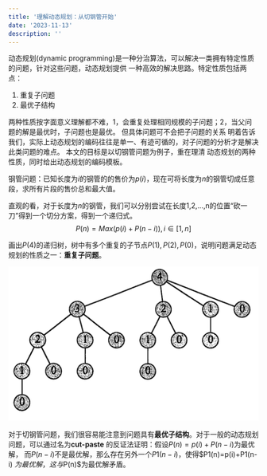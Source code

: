 ```yaml
---
title: '理解动态规划：从切钢管开始'
date: '2023-11-13'
description: ''
---
```


动态规划(dynamic programming)是一种分治算法，可以解决一类拥有特定性质的问题，针对这些问题，动态规划提供 一种高效的解决思路。特定性质包括两点：

1. 重复子问题
2. 最优子结构

两种性质按字面意义理解都不难，1，会重复处理相同规模的子问题；2，当父问题的解是最优时，子问题也是最优。
但具体问题可不会把子问题的关系 明着告诉我们，实际上动态规划的编码往往是单一、有迹可循的，对子问题的分析才是解决此类问题的难点。
本文的目标是以切钢管问题为例子，重在理清 动态规划的两种性质，同时给出动态规划的编码模板。

钢管问题：已知长度为$i$的钢管的的售价为$p(i)$，现在可将长度为$n$的钢管切成任意段，求所有片段的售价总和最大值。

直观的看，对于长度为$n$的钢管，我们可以分别尝试在长度1,2,...,n的位置“砍一刀”得到一个切分方案，得到一个递归式。
$$
P(n)=Max(p(i) + P(n-i)), i \in [1,n]
$$

画出$P(4)$的递归树，树中有多个重复的子节点$P(1),P(2),P(0)$，说明问题满足动态规划的性质之一：**重复子问题**。

![dp_cutting_recursive_tree.png](/images/dp_cutting_recursive_tree.png)

对于切钢管问题，我们很容易能注意到问题具有**最优子结构**。对于一般的动态规划问题，可以通过名为**cut-paste**
的反证法证明：假设$P(n)=p(i)+P(n-i)$为最优解， 而$P(n-i)$不是最优解，那么存在另外一个$P1(n-i)$，使得$P1(n)=p(i)+P1(n-i)
$为最优解，这与$P(n)$为最优解矛盾。

